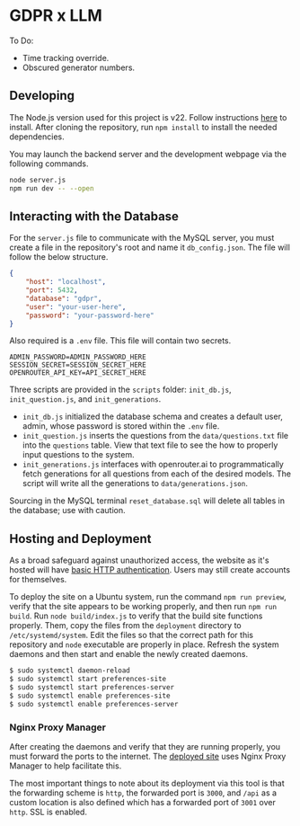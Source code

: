 # GDPR x LLM

To Do:
- Time tracking override.
- Obscured generator numbers.

## Developing
The Node.js version used for this project is v22. Follow instructions [here](https://nodejs.org/en/download/) to install. After cloning the repository, run `npm install` to install the needed dependencies.

You may launch the backend server and the development webpage via the following commands.
```bash
node server.js
npm run dev -- --open
```

## Interacting with the Database
For the `server.js` file to communicate with the MySQL server, you must create a file in the repository's root and name it `db_config.json`. The file will follow the below structure.

```json
{
    "host": "localhost",
    "port": 5432,
    "database": "gdpr",
    "user": "your-user-here",
    "password": "your-password-here"
}
```

Also required is a `.env` file. This file will contain two secrets.

```env
ADMIN_PASSWORD=ADMIN_PASSWORD_HERE
SESSION_SECRET=SESSION_SECRET_HERE
OPENROUTER_API_KEY=API_SECRET_HERE
```

Three scripts are provided in the `scripts` folder: `init_db.js`, `init_question.js`, and `init_generations`. 
- `init_db.js` initialized the database schema and creates a default user, admin, whose password is stored within the `.env` file. 
- `init_question.js` inserts the questions from the `data/questions.txt` file into the `questions` table. View that text file to see the how to properly input questions to the system.
- `init_generations.js` interfaces with openrouter.ai to programmatically fetch generations for all questions from each of the desired models. The script will write all the generations to `data/generations.json`.

Sourcing in the MySQL terminal `reset_database.sql` will delete all tables in the database; use with caution.

## Hosting and Deployment
As a broad safeguard against unauthorized access, the website as it's hosted will have [basic HTTP authentication](https://docs.nginx.com/nginx/admin-guide/security-controls/configuring-http-basic-authentication/). Users may still create accounts for themselves.

To deploy the site on a Ubuntu system, run the command `npm run preview`, verify that the site appears to be working properly, and then run `npm run build`. Run `node build/index.js` to verify that the build site functions properly. Them, copy the files from the `deployment` directory to `/etc/systemd/system`. Edit the files so that the correct path for this repository and `node` executable are properly in place. Refresh the system daemons and then start and enable the newly created daemons.


```bash
$ sudo systemctl daemon-reload
$ sudo systemctl start preferences-site
$ sudo systemctl start preferences-server
$ sudo systemctl enable preferences-site
$ sudo systemctl enable preferences-server
```

### Nginx Proxy Manager
After creating the daemons and verify that they are running properly, you must forward the ports to the internet. The [deployed site](https://preference.gdpr-llm.org) uses Nginx Proxy Manager to help facilitate this.

The most important things to note about its deployment via this tool is that the forwarding scheme is `http`, the forwarded port is `3000`, and `/api` as a custom location is also defined which has a forwarded port of `3001` over `http`. SSL is enabled.